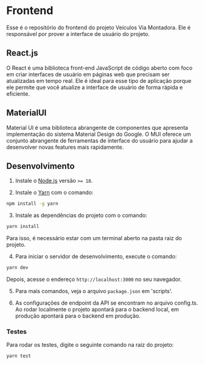 # Frontend

Esse é o repositório do frontend do projeto Veículos Via Montadora. Ele é responsável por prover a interface de usuário do projeto.

## React.js

O React é uma biblioteca front-end JavaScript de código aberto com foco em criar interfaces de usuário em páginas web que precisam ser atualizadas em tempo real. Ele é ideal para esse tipo de aplicação porque ele permite que você atualize a interface de usuário de forma rápida e eficiente.

## MaterialUI

Material UI é uma biblioteca abrangente de componentes que apresenta implementação do sistema Material Design do Google. O MUI oferece um conjunto abrangente de ferramentas de interface do usuário para ajudar a desenvolver novas features mais rapidamente.

## Desenvolvimento

1. Instale o [Node.js](https://nodejs.org/en) versão `>= 18`.

2. Instale o [Yarn](https://yarnpkg.com/) com o comando:

```sh
npm install -g yarn
```

3. Instale as dependências do projeto com o comando:

```sh
yarn install
```

Para isso, é necessário estar com um terminal aberto na pasta raiz do projeto.

4. Para iniciar o servidor de desenvolvimento, execute o comando:

```sh
yarn dev
```

Depois, acesse o endereço `http://localhost:3000` no seu navegador.

5. Para mais comandos, veja o arquivo `package.json` em 'scripts'.

6. As configurações de endpoint da API se encontram no arquivo config.ts. Ao rodar localmente o projeto apontará para o backend local, em produção apontará para o backend em produção.

### Testes

Para rodar os testes, digite o seguinte comando na raiz do projeto:

```sh
yarn test
```
